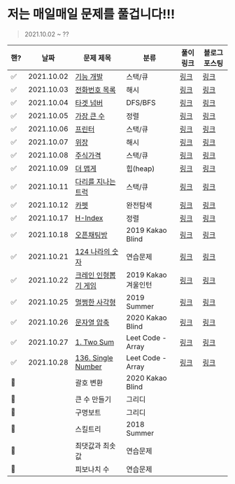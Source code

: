 # 저는 매일매일 문제를 풀겁니다!!!

> 2021.10.02 ~ ?? 

| 핸?  | 날짜       | 문제 제목                                                    | 분류                | 풀이 링크                                      | 블로그 포스팅                                                |
| ---- | ---------- | ------------------------------------------------------------ | ------------------- | ---------------------------------------------- | ------------------------------------------------------------ |
| ✅    | 2021.10.02 | [기능 개발](https://programmers.co.kr/learn/courses/30/lessons/42586) | 스택/큐             | [링크](./stack-queue/기능개발.py)              | [링크](https://ssuwani.github.io/category/algorithm/stack-queue/function-development/) |
| ✅    | 2021.10.03 | [전화번호 목록](https://programmers.co.kr/learn/courses/30/lessons/42577) | 해시                | [링크](./hash/전화번호목록.py)                 | [링크](https://ssuwani.github.io/category/algorithm/hash/phonebook/) |
| ✅    | 2021.10.04 | [타겟 넘버](https://programmers.co.kr/learn/courses/30/lessons/43165?language=python3) | DFS/BFS             | [링크](./dfs-bfs/타겟넘버.py)                  | [링크](https://ssuwani.github.io/category/algorithm/dfs-bfs/target-number/) |
| ✅    | 2021.10.05 | [가장 큰 수](https://programmers.co.kr/learn/courses/30/lessons/42746) | 정렬                | [링크](./align/가장큰수.py)                    | [링크](https://ssuwani.github.io/category/algorithm/align/biggest_number/) |
| ✅    | 2021.10.06 | [프린터](https://programmers.co.kr/learn/courses/30/lessons/42587) | 스택/큐             | [링크](./stack-queue/프린터.py)                | [링크](https://ssuwani.github.io/category/algorithm/stack-queue/printer/) |
| ✅    | 2021.10.07 | [위장](https://programmers.co.kr/learn/courses/30/lessons/42578) | 해시                | [링크](./hash/위장.py)                         | [링크](https://ssuwani.github.io/category/algorithm/hash/clothes/) |
| ✅    | 2021.10.08 | [주식가격](https://programmers.co.kr/learn/courses/30/lessons/42584) | 스택/큐             | [링크](./stack-queue/주식가격.py)              | [링크](https://ssuwani.github.io/category/algorithm/stack-queue/stock-price/) |
| ✅    | 2021.10.09 | [더 맵게](https://programmers.co.kr/learn/courses/30/lessons/42626) | 힙(heap)            | [링크](./heap/더맵게.py)                       | [링크](https://ssuwani.github.io/category/algorithm/heap/spicy) |
| ✅    | 2021.10.11 | [다리를 지나는 트럭](https://programmers.co.kr/learn/courses/30/lessons/42583) | 스택/큐             | [링크](./stack-queue/다리를지나는트럭.py)      | [링크](https://ssuwani.github.io/category/algorithm/stack-queue/truck-in-bridge/) |
| ✅    | 2021.10.12 | [카펫](https://programmers.co.kr/learn/courses/30/lessons/42842) | 완전탐색            | [링크](./brute-force/카펫.py)                  | [링크](https://ssuwani.github.io/category/algorithm/brute-force/carpet/) |
| ✅    | 2021.10.17 | [H-Index](https://programmers.co.kr/learn/courses/30/lessons/42747) | 정렬                | [링크](./align/h_index.py)                     | [링크](https://ssuwani.github.io/category/algorithm/align/h_index/) |
| ✅    | 2021.10.18 | [오픈채팅방](https://programmers.co.kr/learn/courses/30/lessons/42888) | 2019 Kakao Blind    | [링크](./kakao/오픈채팅방.py)                  | [링크](https://ssuwani.github.io/category/algorithm/kakao/open_chatting) |
| ✅    | 2021.10.21 | [124 나라의 숫자](https://programmers.co.kr/learn/courses/30/lessons/12899) | 연습문제            | [링크](./practice/124나라의숫자.py)            | [링크](https://ssuwani.github.io/category/algorithm/practice/onetwofour) |
| ✅    | 2021.10.22 | [크레인 인형뽑기 게임](https://programmers.co.kr/learn/courses/30/lessons/64061) | 2019 Kakao 겨울인턴 | [링크](./kakao/크레인인형뽑기.py)              | [링크](https://ssuwani.github.io/category/algorithm/kakao/crane) |
| ✅    | 2021.10.25 | [멀쩡한 사각형](https://programmers.co.kr/learn/courses/30/lessons/62048) | 2019 Summer         | [링크](./summer-winter-coding/멀쩡한사각형.py) | [링크](https://ssuwani.github.io/category/algorithm/summer-winter-coding/fine_rect) |
| ✅    | 2021.10.26 | [문자열 압축](https://programmers.co.kr/learn/courses/30/lessons/60057) | 2020 Kakao Blind    | [링크](./kakao/문자열압축.py)                  | [링크](https://ssuwani.github.io/category/algorithm/kakao/compress_str) |
| ✅    | 2021.10.27 | [1. Two Sum](https://leetcode.com/problems/two-sum/)         | Leet Code - Array   | [링크](./leetcode/array/1_Two_Sum.py)          | [링크](https://ssuwani.github.io/category/algorithm/leetcode/array/1_two_sum/) |
| ✅    | 2021.10.28 | [136. Single Number](https://leetcode.com/problems/single-number/) | Leet Code - Array   | [링크](./leetcode/array/136_Single_Number.py)  | [링크](https://ssuwani.github.io/category/algorithm/leetcode/array/136_Single_Number/) |
| 🔳    |            | 괄호 변환                                                    | 2020 Kakao Blind    |                                                |                                                              |
| 🔳    |            | 큰 수 만들기                                                 | 그리디              |                                                |                                                              |
| 🔳    |            | 구명보트                                                     | 그리디              |                                                |                                                              |
| 🔳    |            | 스킬트리                                                     | 2018 Summer         |                                                |                                                              |
| 🔳    |            | 최댓값과 최솟값                                              | 연습문제            |                                                |                                                              |
| 🔳    |            | 피보나치 수                                                  | 연습문제            |                                                |                                                              |





